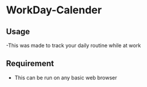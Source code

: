 # WorkDay-Calender

## Usage 

-This was made to track your daily routine while at work

## Requirement

- This can be run on any basic web browser
